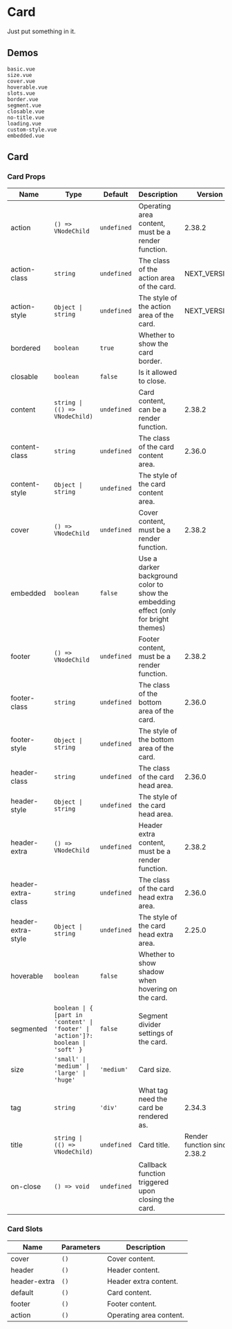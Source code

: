 # Card

Just put something in it.

## Demos

```demo
basic.vue
size.vue
cover.vue
hoverable.vue
slots.vue
border.vue
segment.vue
closable.vue
no-title.vue
loading.vue
custom-style.vue
embedded.vue
```

## Card

### Card Props

| Name | Type | Default | Description | Version |
| --- | --- | --- | --- | --- |
| action | `() => VNodeChild` | `undefined` | Operating area content, must be a render function. | 2.38.2 |
| action-class | `string` | `undefined` | The class of the action area of the card. | NEXT_VERSION |
| action-style | `Object \| string` | `undefined` | The style of the action area of the card. | NEXT_VERSION |
| bordered | `boolean` | `true` | Whether to show the card border. |  |
| closable | `boolean` | `false` | Is it allowed to close. |  |
| content | `string \| (() => VNodeChild)` | `undefined` | Card content, can be a render function. | 2.38.2 |
| content-class | `string` | `undefined` | The class of the card content area. | 2.36.0 |
| content-style | `Object \| string` | `undefined` | The style of the card content area. |  |
| cover | `() => VNodeChild` | `undefined` | Cover content, must be a render function. | 2.38.2 |
| embedded | `boolean` | `false` | Use a darker background color to show the embedding effect (only for bright themes) |  |
| footer | `() => VNodeChild` | `undefined` | Footer content, must be a render function. | 2.38.2 |
| footer-class | `string` | `undefined` | The class of the bottom area of the card. | 2.36.0 |
| footer-style | `Object \| string` | `undefined` | The style of the bottom area of the card. |  |
| header-class | `string` | `undefined` | The class of the card head area. | 2.36.0 |
| header-style | `Object \| string` | `undefined` | The style of the card head area. |  |
| header-extra | `() => VNodeChild` | `undefined` | Header extra content, must be a render function. | 2.38.2 |
| header-extra-class | `string` | `undefined` | The class of the card head extra area. | 2.36.0 |
| header-extra-style | `Object \| string` | `undefined` | The style of the card head extra area. | 2.25.0 |
| hoverable | `boolean` | `false` | Whether to show shadow when hovering on the card. |  |
| segmented | `boolean \| { [part in 'content' \| 'footer' \| 'action']?: boolean \| 'soft' }` | `false` | Segment divider settings of the card. |  |
| size | `'small' \| 'medium' \| 'large' \| 'huge'` | `'medium'` | Card size. |  |
| tag | `string` | `'div'` | What tag need the card be rendered as. | 2.34.3 |
| title | `string \| (() => VNodeChild)` | `undefined` | Card title. | Render function since 2.38.2 |
| on-close | `() => void` | `undefined` | Callback function triggered upon closing the card. |  |

### Card Slots

| Name         | Parameters | Description             |
| ------------ | ---------- | ----------------------- |
| cover        | `()`       | Cover content.          |
| header       | `()`       | Header content.         |
| header-extra | `()`       | Header extra content.   |
| default      | `()`       | Card content.           |
| footer       | `()`       | Footer content.         |
| action       | `()`       | Operating area content. |
